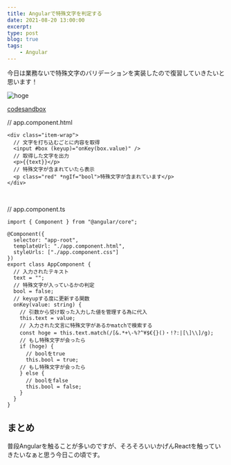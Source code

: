 ```yaml
---
title: Angularで特殊文字を判定する
date: 2021-08-20 13:00:00
excerpt:
type: post
blog: true
tags:
    - Angular
---
```


今日は業務ないで特殊文字のバリデーションを実装したので復習していきたいと思います！

![hoge](https://pedantic-goldberg-e70663.netlify.app/image/0819.gif)  

[codesandbox](https://codesandbox.io/s/patient-surf-etjgv?file=/src/app/app.component.ts)



// app.component.html

```
<div class="item-wrap">
  // 文字を打ち込むごとに内容を取得
  <input #box (keyup)="onKey(box.value)" />
  // 取得した文字を出力
  <p>{{text}}</p>
  // 特殊文字が含まれていたら表示
  <p class="red" *ngIf="bool">特殊文字が含まれています</p>
</div>
```

<br>

// app.component.ts

```
import { Component } from "@angular/core";

@Component({
  selector: "app-root",
  templateUrl: "./app.component.html",
  styleUrls: ["./app.component.css"]
})
export class AppComponent {
  // 入力されたテキスト
  text = "";
  // 特殊文字が入っているかの判定
  bool = false;
  // keyupする度に更新する関数
  onKey(value: string) {
    // 引数から受け取った入力した値を管理する為に代入
    this.text = value;
    // 入力された文言に特殊文字があるかmatchで検索する
    const hoge = this.text.match(/[&.*+\-%?^¥$€{}()・!?:|[\]\\]/g);
    // もし特殊文字が会ったら
    if (hoge) {
      // boolをtrue
      this.bool = true;
    // もし特殊文字が会ったら
    } else {
      // boolをfalse
      this.bool = false;
    }
  }
}
```


## まとめ
普段Angularを触ることが多いのですが、そろそろいいかげんReactを触っていきたいなぁと思う今日この頃です。